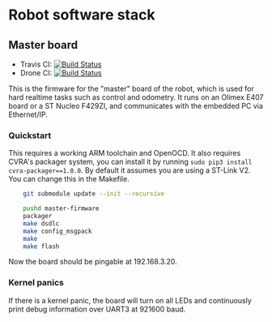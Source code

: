 # Robot software stack

## Master board

* Travis CI: [![Build Status](https://travis-ci.org/cvra/robot-software.svg?branch=master)](https://travis-ci.org/cvra/robot-software)
* Drone CI: [![Build Status](http://178.32.216.117:8000/api/badges/cvra/robot-software/status.svg)](http://178.32.216.117:8000/cvra/robot-software)





This is the firmware for the "master" board of the robot, which is used for hard realtime tasks such as control and odometry.
It runs on an Olimex E407 board or a ST Nucleo F429ZI, and communicates with the embedded PC via Ethernet/IP.

### Quickstart
This requires a working ARM toolchain and OpenOCD.
It also requires CVRA's packager system, you can install it by running `sudo pip3 install cvra-packager==1.0.0`.
By default it assumes you are using a ST-Link V2. You can change this in the Makefile.

```bash
    git submodule update --init --recursive

    pushd master-firmware
    packager
    make dsdlc
    make config_msgpack
    make
    make flash
```

Now the board should be pingable at 192.168.3.20.

### Kernel panics
If there is a kernel panic, the board will turn on all LEDs and continuously print debug information over UART3 at 921600 baud.
